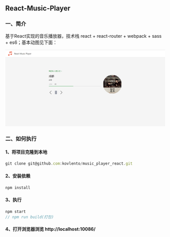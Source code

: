 ## React-Music-Player


### 一、简介
基于React实现的音乐播放器，技术栈 react + react-router + webpack + sass + es6；基本动图见下面：

![首页](/index.png)

### 二、如何执行

####  1、将项目克隆到本地
```javascript
git clone git@github.com:kovlento/music_player_react.git
```
#### 2、安装依赖
```javascript
npm install
```
#### 3、执行
```javascript
npm start
// npm run build(打包)
```
#### 4、打开浏览器浏览 http://localhost:10086/
